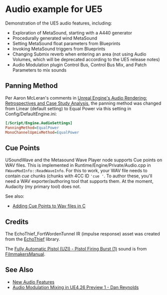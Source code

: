 # Audio example for UE5

Demonstration of the UE5 audio features, including:

- Exploration of MetaSound, starting with a A440 generator
- Procedurally generated wind MetaSound
- Setting MetaSound float parameters from Blueprints
- Invoking MetaSound triggers from Blueprints
- Changing Submix reverb when entering an area (not using Audio Volumes, which
  will be deprecated according to the UE5 release notes)
- Audio Modulation plugin Control Bus, Control Bus Mix, and Patch Parameters to
  mix sounds


## Panning Method
Per Aaron McLeran's comments in [Unreal Engine's Audio Rendering:
Retrospectives and Case Study Analysis](https://youtu.be/QwMAKXBTAC8?t=1178),
the panning method was changed from Linear (default setting) to Equal Power via
this setting in Config/DefaultEngine.ini:

```ini
[/Script/Engine.AudioSettings]
PanningMethod=EqualPower
MonoChannelUpmixMethod=EqualPower
```

## Cue Points

USoundWave and the Metasound Wave Player node supports Cue points on WAV files.
This is implemented in Runtime/Engine/Private/Audio.cpp in
`FWaveModInfo::ReadWaveInfo`. For this to work, your WAV file needs to contain
*cue* chunks (chunks with 4CC ID `'cue '`.  To author these, you'll need a WAV
exporter/authoring tool that supports them.  At the moment, Audacity (my
primary tool) does not.

See also:

- [Adding Cue Points to Wav files in C](https://bleepsandpops.com/post/37792760450/adding-cue-points-to-wav-files-in-c)


## Credits

The EchoThief_FortWordenTunnel IR (impulse response) asset was created from the
[EchoThief](http://www.echothief.com/) library.

The
[Fully Automatic Pistol (UZI) - Pistol Firing Burst (1)](https://freesound.org/people/FilmmakersManual/sounds/522545/)
sound is from
[FilmmakersManual](https://freesound.org/people/FilmmakersManual/sounds/522544/).


## See Also

- [New Audio Features](https://docs.unrealengine.com/5.0/en-US/AudioFeatures/)
- [Audio Modulation Mixing in UE4.26 Preview 1 - Dan Reynolds](https://www.youtube.com/watch?v=BV5l_7-w7cg)



